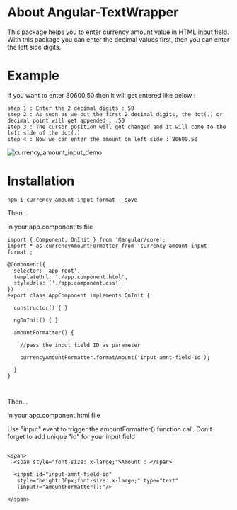 # About Angular-TextWrapper

This package helps you to enter currency amount value in HTML input field.
With this package you can enter the decimal values first, then you can enter the left side digits. 

# Example

If you want to enter 80600.50 then it will get entered like below :
```
step 1 : Enter the 2 decimal digits : 50
step 2 : As soon as we put the first 2 decimal digits, the dot(.) or decimal point will get appended : .50
step 3 : The cursor position will get changed and it will come to the left side of the dot(.)
step 4 : Now we can enter the amount on left side : 80600.50

```

![currency_amount_input_demo](https://user-images.githubusercontent.com/20151781/135712171-d4926ebc-9a67-413d-a790-328c1d4ae84c.gif)


# Installation

`npm i currency-amount-input-format --save`

Then...

in your app.component.ts file 

```
import { Component, OnInit } from '@angular/core';
import * as currencyAmountFormatter from 'currency-amount-input-format';

@Component({
  selector: 'app-root',
  templateUrl: './app.component.html',
  styleUrls: ['./app.component.css']
})
export class AppComponent implements OnInit {

  constructor() { }

  ngOnInit() { }

  amountFormatter() {

    //pass the input field ID as parameter

    currencyAmountFormatter.formatAmount('input-amnt-field-id');

  }
}



```

Then...

in your app.component.html file

Use "input" event to trigger the amountFormatter() function call.
Don't forget to add unique "id" for your input field

```

<span>
  <span style="font-size: x-large;">Amount : </span>

  <input id="input-amnt-field-id" 
   style="height:30px;font-size: x-large;" type="text" 
   (input)="amountFormatter();"/>

</span>

```
